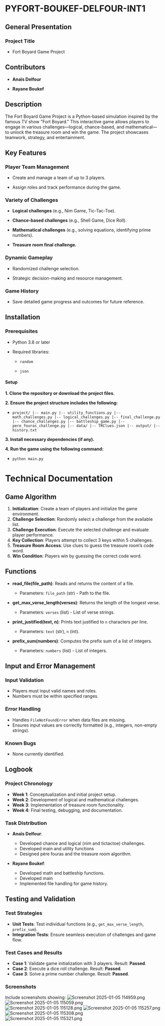 # PYFORT-BOUKEF-DELFOUR-INT1

## General Presentation

### Project Title
- Fort Boyard Game Project

## Contributors

- __Anaïs Delfour__

- __Rayane Boukef__

## Description

The Fort Boyard Game Project is a Python-based simulation inspired by the 
famous TV show "Fort Boyard." This interactive game allows players to engage in various challenges—logical, chance-based, and mathematical—to unlock the
treasure room and win the game. The project showcases teamwork, strategy, and entertainment.


## Key Features



### Player Team Management

- Create and manage a team of up to 3 players.

- Assign roles and track performance during the game.

### Variety of Challenges

- __Logical challenges__ (e.g., Nim Game, Tic-Tac-Toe).

- __Chance-based challenges__ (e.g., Shell Game, Dice Roll).

- __Mathematical challenges__ (e.g., solving equations, identifying prime numbers).

- __Treasure room final challenge.__

### Dynamic Gameplay

- Randomized challenge selection.

- Strategic decision-making and resource management.

### Game History

- Save detailed game progress and outcomes for future reference.

## Installation

### Prerequisites

- Python 3.8 or later

- Required libraries:

  - ```random```

  - ```json```

#### Setup

__1. Clone the repository or download the project files.__

__2. Ensure the project structure includes the following:__

- ```project/ |-- main.py |-- utility_functions.py |-- math_challenges.py |-- logical_challenges.py |-- final_challenge.py |-- chance_challenges.py |-- battleship_game.py |-- pere_fouras_challenge.py |-- data/ |-- TRClues.json |-- output/ |-- history.txt```

__3. Install necessary dependencies (if any).__

__4. Run the game using the following command:__

- ```python main.py```

# Technical Documentation

## Game Algorithm

1. __Initialization__: Create a team of players and initialize the game environment.
2. __Challenge Selection__: Randomly select a challenge from the available list.
3. __Challenge Execution__: Execute the selected challenge and evaluate player performance.
4. __Key Collection__: Players attempt to collect 3 keys within 5 challenges.
5. __Treasure Room Access__: Use clues to guess the treasure room’s code word.
6. __Win Condition__: Players win by guessing the correct code word.

## Functions

- __read_file(file_path)__: Reads and returns the content of a file.
  - Parameters: `file_path` (str) - Path to the file.

- __get_max_verse_length(verses)__: Returns the length of the longest verse.
  - Parameters: `verses` (list) - List of verse strings.

- __print_justified(text, n)__: Prints text justified to `n` characters per line.
  - Parameters: `text` (str), `n` (int).

- __prefix_sum(numbers)__: Computes the prefix sum of a list of integers.
  - Parameters: `numbers` (list) - List of integers.

## Input and Error Management

### Input Validation

- Players must input valid names and roles.
- Numbers must be within specified ranges.

### Error Handling

- Handles `FileNotFoundError` when data files are missing.
- Ensures input values are correctly formatted (e.g., integers, non-empty strings).

### Known Bugs

- None currently identified.

## Logbook

### Project Chronology

- __Week 1__: Conceptualization and initial project setup.
- __Week 2__: Development of logical and mathematical challenges.
- __Week 3__: Implementation of treasure room functionality.
- __Week 4__: Final testing, debugging, and documentation.

### Task Distribution

- __Anaïs Delfour__:
  - Developed chance and logical (nim and tictactoe) challenges.
  - Developed main and utility functions
  - Designed père fouras and the treasure room algorithm.

- __Rayane Boukef__:
  - Developed math and battleship functions.
  - Developed main
  - Implemented file handling for game history.

## Testing and Validation

### Test Strategies

- __Unit Tests__: Test individual functions (e.g., `get_max_verse_length`, `prefix_sum`).
- __Integration Tests__: Ensure seamless execution of challenges and game flow.

### Test Cases and Results

- __Case 1__: Validate game initialization with 3 players. Result: __Passed__.
- __Case 2__: Execute a dice roll challenge. Result: __Passed__.
- __Case 3__: Solve a prime number challenge. Result: __Passed__.

### Screenshots

Include screenshots showing:
![Screenshot 2025-01-05 114959.png](Screen%20for%20readme%2FScreenshot%202025-01-05%20114959.png)
![Screenshot 2025-01-05 115059.png](Screen%20for%20readme%2FScreenshot%202025-01-05%20115059.png)
![Screenshot 2025-01-05 115128.png](Screen%20for%20readme%2FScreenshot%202025-01-05%20115128.png)
![Screenshot 2025-01-05 115257.png](Screen%20for%20readme%2FScreenshot%202025-01-05%20115257.png)
![Screenshot 2025-01-05 115308.png](Screen%20for%20readme%2FScreenshot%202025-01-05%20115308.png)
![Screenshot 2025-01-05 115321.png](Screen%20for%20readme%2FScreenshot%202025-01-05%20115321.png)

